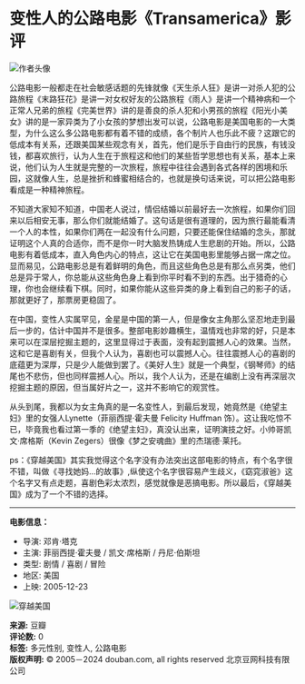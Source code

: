 # 变性人的公路电影《Transamerica》影评

![作者头像](https://img3.doubanio.com/icon/u3935920-13.jpg)

公路电影一般都走在社会敏感话题的先锋就像《天生杀人狂》是讲一对杀人犯的公路旅程《末路狂花》是讲一对女权好友的公路旅程《雨人》是讲一个精神病和一个正常人兄弟的旅程《完美世界》讲的是善良的杀人犯和小男孩的旅程《阳光小美女》讲的是一家异类为了小女孩的梦想出发可以说，公路电影是美国电影的一大类型，为什么这么多公路电影都有着不错的成绩，各个制片人也乐此不疲？这跟它的低成本有关系，还跟美国某些观念有关，首先，他们是乐于自由行的民族，有钱没钱，都喜欢旅行，认为人生在于旅程这和他们的某些哲学思想也有关系，基本上来说，他们认为人生就是完整的一次旅程，旅程中往往会遇到各式各样的困境和乐园，这就像人生，总是挫折和蜂蜜相结合的，也就是换句话来说，可以把公路电影看成是一种精神旅程。 

不知道大家知不知道，中国老人说过，情侣结婚以前最好去一次旅程，如果你们回来以后相安无事，那么你们就能结婚了。这句话是很有道理的，因为旅行最能看清一个人的本性，如果你们两在一起没有什么问题，只要还能保住结婚的念头，那就证明这个人真的合适你，而不是你一时大脑发热铸成人生悲剧的开始。所以，公路电影有着低成本，直入角色内心的特点，这让它在美国电影里能够占据一席之位。显而易见，公路电影总是有着鲜明的角色，而且这些角色总是有那么点另类，他们总是异于常人，你总能从这些角色身上看到你平时看不到的东西。出于猎奇的心理，你也会继续看下棋。同时，如果你能从这些异类的身上看到自己的影子的话，那就更好了，那票房更稳固了。 

在中国，变性人实属罕见，金星是中国的第一人，但是像女主角那么坚忍地走到最后一步的，估计中国并不是很多。整部电影妙趣横生，温情戏也非常的好，只是本来可以在深层挖掘主题的，这里显得过于表面，没有起到震撼人心的效果。当然，这和它是喜剧有关，但我个人认为，喜剧也可以震撼人心。往往震撼人心的喜剧的底蕴更为深厚，只是少人能做到罢了。《美好人生》就是一个典型，《钢琴师》的结尾也不悲伤，但也同样震撼人心。所以，我个人认为，还是在编剧上没有再深层次挖掘主题的原因，但当属好片之一，这并不影响它的观赏性。 

从头到尾，我都以为女主角真的是一名变性人，到最后发现，她竟然是《绝望主妇》里的女强人Lynette（菲丽西提·霍夫曼 Felicity Huffman 饰）。这让我吃惊不已，毕竟我也看过第一季的《绝望主妇》，真没认出来，证明演技之好。小帅哥凯文·席格斯（Kevin Zegers）很像《梦之安魂曲》里的杰瑞德·莱托。 

ps：《穿越美国》其实我觉得这个名字没有办法突出这部电影的特点，有个名字很不错，叫做《寻找她妈...的故事》,纵使这个名字很容易产生歧义，《窈窕淑爸》这个名字又有点走题，喜剧色彩太浓烈，感觉就像是恶搞电影。所以最后，《穿越美国》成为了一个不错的选择。

---

**电影信息：**

- 导演: 邓肯·塔克
- 主演: 菲丽西提·霍夫曼 / 凯文·席格斯 / 丹尼·伯斯坦
- 类型: 剧情 / 喜剧 / 冒险
- 地区: 美国
- 上映: 2005-12-23

![穿越美国](https://img1.doubanio.com/view/photo/s_ratio_poster/public/p2342279728.webp)

**来源:** 豆瓣  
**评论数:** 0  
**标签:** 多元性别, 变性人, 公路电影  
**版权声明:** © 2005－2024 douban.com, all rights reserved 北京豆网科技有限公司  
<!-- tcd_original_link https://m.douban.com/movie/review/5424473/ -->
